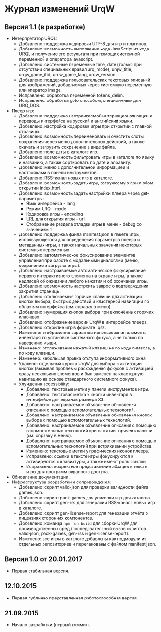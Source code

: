 # Журнал изменений UrqW

## Версия 1.1 (в разработке)

* Интерпретатор URQL:
	+ Добавлено: поддержка кодировки UTF-8 для игр и плагинов.
	+ Добавлено: возможность выполнение кода JavaScript из кода URQL и получение его результата при помощи системной переменной и оператора javascript.
	+ Добавлено: системные переменные time, date (только при отсутствии специальных правил urq_mode), urqw_title, urqw_game_ifid, urqw_game_lang, urqw_version.
	+ Добавлено: поддержка пользовательских текстовых описаний для изображений, добавляемых через системную переменную или оператор image.
	+ Исправлено: обработка переменной tokens_delim.
	+ Исправлено: обработка goto способом, специфичным для URQ_DOS.
* Плеер игр:
	+ Добавлено: поддержка настраиваемой интернационализации и переводы интерфейса на русский и английский языки.
	+ Добавлено: настройка кодировки игры при открытии с главной страницы.
	+ Добавлено: возможность переименовать и очистить слоты сохранения через меню дополнительных действий, а также скачать и загрузить сохранение в виде файла.
	+ Добавлено: поле даты в каталоге игр.
	+ Добавлено: возможность фильтровать игры в каталоге по языку и названию, а также сортировать по дате и алфавиту.
	+ Добавлено: меню с дополнительной информацией и настройками в панели инструментов.
	+ Добавлено: RSS-канал новых игр в каталоге.
	+ Добавлено: возможность задать игру, загружаемую при любом открытии index.html.
	+ Добавлено: возможность задать настройки плеера через get-параметры:
		- Язык интерфейса - lang
		- Режим URQ - mode
		- Кодировка игры - encoding
		- URL для открытия игры - url
		- Отображение раздела отладки игры в меню - debug со значением 1
	+ Добавлено: поддержка файла manifest.json в пакете игры, использующегося для определения параметров плеера и метаданных игры, а также начальных значений некоторых системных переменных.
	+ Добавлено: автоматическое фокусирование элементов управления при работе с модальными диалогами (меню, сохранение и загрузка игры).
	+ Добавлено: настраиваемое автоматическое фокусирование первого интерактивного элемента на экране игры, а также надписей об ожидании любого нажатия и об окончании игры.
	+ Добавлено: возможность настроить запрос о подтверждении закрытия страницы.
	+ Добавлено: отключаемые горячие клавиши для активации кнопок выбора, быстрых действий и кластерной навигации по областям интерфейса (см. справку в меню).
	+ Добавлено: нумерация кнопок выбора при включённых горячих клавишах.
	+ Добавлено: отображение версии UrqW в интерфейсе плеера.
	+ Добавлено: открытие игр в формате .qsz.
	+ Изменено: отображение вариантов использования элемента инвентаря по установке системного фокуса, а не только по наведению мыши.
	+ Изменено: отслеживание нажатий клавиш не по коду символа, а по коду клавиши.
	+ Изменено: небольшая правка отступа информативного окна.
	+ Удалено: отдельный курсор UrqW для выбора и активации кнопок (вызывал проблемы расхождения фокусов с активацией сразу нескольких элементов и был заменён на кластерную навигацию на основе стандартного системного фокуса).
	+ Улучшения accessibility:
		- Добавлено: текстовые метки у панели инструментов игры.
		- Добавлено: текстовая метка у кнопки инвентаря в интерфейсе для экранов размера XS.
		- Добавлено: настраиваемое объявление обновления описания с помощью вспомогательных технологий.
		- Добавлено: настраиваемое объявление обновления кнопок выбора с помощью вспомогательных технологий.
		- Добавлено: настраиваемое объявление описания с помощью вспомогательных технологий при нажатии горячей клавиши (см. справку в меню).
		- Добавлено: настраиваемое объявление описания с помощью вспомогательных технологий при встряхивании устройства.
		- Изменено: текстовые метки у графических иконок плеера.
		- Исправлено: ссылки в тексте игры фокусируются и активируются с клавиатуры, а также имеют роль ссылки.
		- Исправлено: корректное представление абзацев в тексте игры для программ экранного доступа.
* Обновление документации.
* Инфраструктура разработки и сопровождения:
	+ Добавлено: скрипт valid-json для проверки валидности файла games.json.
	+ Добавлено: скрипт pack-games для упаковки игр для каталога.
	+ Добавлено: скрипт gen-rss для генерации RSS-канала новых игр в каталоге.
	+ Добавлено: скрипт gen-license-report для генерации отчёта о лицензиях сторонних компонентов.
	+ Добавлено: команда `npm run build` для сборки UrqW для производственных сред (последовательный вызов скриптов valid-json, pack-games, gen-rss и gen-license-report).
	+ Изменено: все игры в каталоге добавлены как подмодули из отдельных репозиториев и перепакованы с файлом manifest.json.

## Версия 1.0 от 20.01.2017

* Первая стабильная версия.

## 12.10.2015

* Первая публично представленная работоспособная версия.

## 21.09.2015

* Начало разработки (первый коммит).
